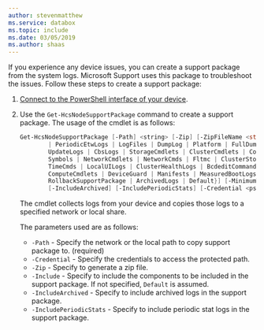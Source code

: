 ```yaml
---
author: stevenmatthew
ms.service: databox  
ms.topic: include
ms.date: 03/05/2019
ms.author: shaas
---
```


If you experience any device issues, you can create a support package from the system logs. Microsoft Support uses this package to troubleshoot the issues. Follow these steps to create a support package:

1. [Connect to the PowerShell interface of your device](#connect-to-the-powershell-interface).
2. Use the `Get-HcsNodeSupportPackage` command to create a support package. The usage of the cmdlet is as follows:

    ```powershell
    Get-HcsNodeSupportPackage [-Path] <string> [-Zip] [-ZipFileName <string>] [-Include {None | RegistryKeys | EtwLogs
            | PeriodicEtwLogs | LogFiles | DumpLog | Platform | FullDumps | MiniDumps | ClusterManagementLog | ClusterLog |
            UpdateLogs | CbsLogs | StorageCmdlets | ClusterCmdlets | ConfigurationCmdlets | KernelDump | RollbackLogs |
            Symbols | NetworkCmdlets | NetworkCmds | Fltmc | ClusterStorageLogs | UTElement | UTFlag | SmbWmiProvider |
            TimeCmds | LocalUILogs | ClusterHealthLogs | BcdeditCommand | BitLockerCommand | DirStats | ComputeRolesLogs |
            ComputeCmdlets | DeviceGuard | Manifests | MeasuredBootLogs | Stats | PeriodicStatLogs | MigrationLogs |
            RollbackSupportPackage | ArchivedLogs | Default}] [-MinimumTimestamp <datetime>] [-MaximumTimestamp <datetime>]
            [-IncludeArchived] [-IncludePeriodicStats] [-Credential <pscredential>]  [<CommonParameters>]
    ```

    The cmdlet collects logs from your device and copies those logs to a specified network or local share.

    The parameters used are as follows:

    - `-Path` - Specify the network or the local path to copy support package to. (required)
    - `-Credential` - Specify the credentials to access the protected path.
    - `-Zip` - Specify to generate a zip file.
    - `-Include` - Specify to include the components to be included in the support package. If not specified, `Default` is assumed.
    - `-IncludeArchived` - Specify to include archived logs in the support package.
    - `-IncludePeriodicStats` - Specify to include periodic stat logs in the support package.

    

